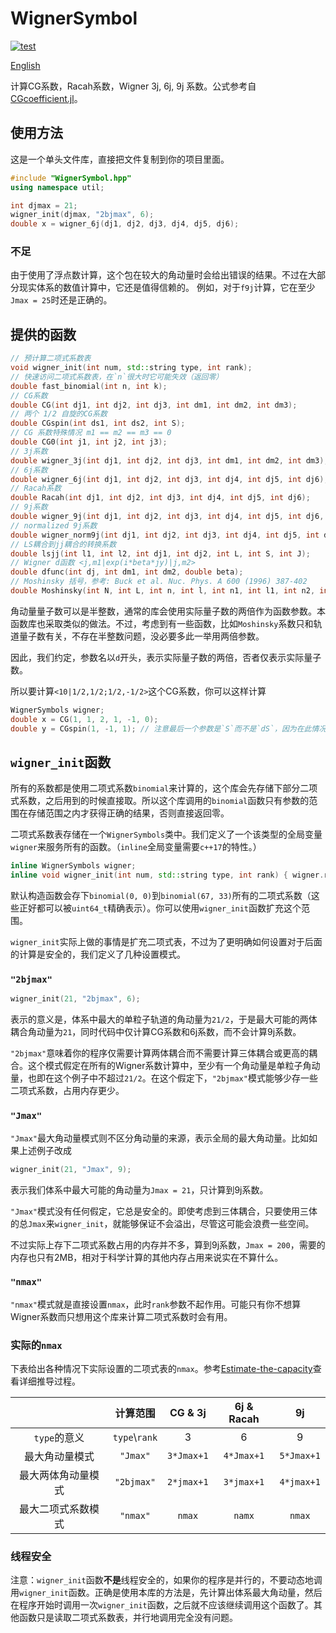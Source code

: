# WignerSymbol

[![test](https://github.com/0382/WignerSymbol/actions/workflows/test.yml/badge.svg)](https://github.com/0382/WignerSymbol/actions/workflows/test.yml)

[English](README.md)

计算CG系数，Racah系数，Wigner 3j, 6j, 9j 系数。公式参考自[CGcoefficient.jl](https://github.com/0382/CGcoefficient.jl)。

## 使用方法

这是一个单头文件库，直接把文件复制到你的项目里面。

```cpp
#include "WignerSymbol.hpp"
using namespace util;

int djmax = 21;
wigner_init(djmax, "2bjmax", 6);
double x = wigner_6j(dj1, dj2, dj3, dj4, dj5, dj6);
```

### 不足

由于使用了浮点数计算，这个包在较大的角动量时会给出错误的结果。不过在大部分现实体系的数值计算中，它还是值得信赖的。
例如，对于`f9j`计算，它在至少`Jmax = 25`时还是正确的。

## 提供的函数
```cpp
// 预计算二项式系数表
void wigner_init(int num, std::string type, int rank);
// 快速访问二项式系数表，在`n`很大时它可能失效（返回零）
double fast_binomial(int n, int k);
// CG系数
double CG(int dj1, int dj2, int dj3, int dm1, int dm2, int dm3);
// 两个 1/2 自旋的CG系数
double CGspin(int ds1, int ds2, int S);
// CG 系数特殊情况 m1 == m2 == m3 == 0
double CG0(int j1, int j2, int j3);
// 3j系数
double wigner_3j(int dj1, int dj2, int dj3, int dm1, int dm2, int dm3);
// 6j系数
double wigner_6j(int dj1, int dj2, int dj3, int dj4, int dj5, int dj6);
// Racah系数
double Racah(int dj1, int dj2, int dj3, int dj4, int dj5, int dj6);
// 9j系数
double wigner_9j(int dj1, int dj2, int dj3, int dj4, int dj5, int dj6, int dj7, int dj8, int dj9);
// normalized 9j系数
double wigner_norm9j(int dj1, int dj2, int dj3, int dj4, int dj5, int dj6, int dj7, int dj8, int dj9);
// LS耦合到jj耦合的转换系数
double lsjj(int l1, int l2, int dj1, int dj2, int L, int S, int J);
// Wigner d函数 <j,m1|exp(i*beta*jy)|j,m2>
double dfunc(int dj, int dm1, int dm2, double beta);
// Moshinsky 括号，参考: Buck et al. Nuc. Phys. A 600 (1996) 387-402
double Moshinsky(int N, int L, int n, int l, int n1, int l1, int n2, int l2, int lambda, double tan_beta = 1.0);
```

角动量量子数可以是半整数，通常的库会使用实际量子数的两倍作为函数参数。本函数库也采取类似的做法。不过，考虑到有一些函数，比如`Moshinsky`系数只和轨道量子数有关，不存在半整数问题，没必要多此一举用两倍参数。

因此，我们约定，参数名以`d`开头，表示实际量子数的两倍，否者仅表示实际量子数。

所以要计算`<10|1/2,1/2;1/2,-1/2>`这个CG系数，你可以这样计算
```cpp
WignerSymbols wigner;
double x = CG(1, 1, 2, 1, -1, 0);
double y = CGspin(1, -1, 1); // 注意最后一个参数是`S`而不是`dS`，因为在此情况下，`S`只能是`0,1`没必要用两倍参数
```

## `wigner_init`函数

所有的系数都是使用二项式系数`binomial`来计算的，这个库会先存储下部分二项式系数，之后用到的时候直接取。所以这个库调用的`binomial`函数只有参数的范围在存储范围之内才获得正确的结果，否则直接返回零。

二项式系数表存储在一个`WignerSymbols`类中。我们定义了一个该类型的全局变量`wigner`来服务所有的函数。（`inline`全局变量需要`c++17`的特性。）

```cpp
inline WignerSymbols wigner;
inline void wigner_init(int num, std::string type, int rank) { wigner.reserve(num, type, rank); }
```

默认构造函数会存下`binomial(0, 0)`到`binomial(67, 33)`所有的二项式系数（这些正好都可以被`uint64_t`精确表示）。你可以使用`wigner_init`函数扩充这个范围。

`wigner_init`实际上做的事情是扩充二项式表，不过为了更明确如何设置对于后面的计算是安全的，我们定义了几种设置模式。

### `"2bjmax"`

```cpp
wigner_init(21, "2bjmax", 6);
```

表示的意义是，体系中最大的单粒子轨道的角动量为`21/2`，于是最大可能的两体耦合角动量为`21`，同时代码中仅计算CG系数和6j系数，而不会计算9j系数。

`"2bjmax"`意味着你的程序仅需要计算两体耦合而不需要计算三体耦合或更高的耦合。这个模式假定在所有的Wigner系数计算中，至少有一个角动量是单粒子角动量，也即在这个例子中不超过`21/2`。在这个假定下，`"2bjmax"`模式能够少存一些二项式系数，占用内存更少。

### `"Jmax"`

`"Jmax"`最大角动量模式则不区分角动量的来源，表示全局的最大角动量。比如如果上述例子改成

```cpp
wigner_init(21, "Jmax", 9);
```

表示我们体系中最大可能的角动量为`Jmax = 21`，只计算到9j系数。

`"Jmax"`模式没有任何假定，它总是安全的。即使考虑到三体耦合，只要使用三体的总`Jmax`来`wigner_init`，就能够保证不会溢出，尽管这可能会浪费一些空间。

不过实际上存下二项式系数占用的内存并不多，算到9j系数，`Jmax = 200`，需要的内存也只有2MB，相对于科学计算的其他内存占用来说实在不算什么。

### `"nmax"`

`"nmax"`模式就是直接设置`nmax`，此时`rank`参数不起作用。可能只有你不想算Wigner系数而只想用这个库来计算二项式系数时会有用。

### 实际的`nmax`

下表给出各种情况下实际设置的二项式表的`nmax`。参考[Estimate-the-capacity](https://0382.github.io/CGcoefficient.jl/stable/formula/#Estimate-the-capacity)查看详细推导过程。

|                    |    计算范围    |  CG & 3j   | 6j & Racah |     9j     |
| :----------------: | :------------: | :--------: | :--------: | :--------: |
|    `type`的意义    | `type`\\`rank` |     3      |     6      |     9      |
|   最大角动量模式   |    `"Jmax"`    | `3*Jmax+1` | `4*Jmax+1` | `5*Jmax+1` |
| 最大两体角动量模式 |   `"2bjmax"`   | `2*jmax+1` | `3*jmax+1` | `4*jmax+1` |
| 最大二项式系数模式 |    `"nmax"`    |   `nmax`   |   `namx`   |   `nmax`   |


### 线程安全

注意：`wigner_init`函数**不是**线程安全的，如果你的程序是并行的，不要动态地调用`wigner_init`函数。正确是使用本库的方法是，先计算出体系最大角动量，然后在程序开始时调用一次`wigner_init`函数，之后就不应该继续调用这个函数了。其他函数只是读取二项式系数表，并行地调用完全没有问题。
